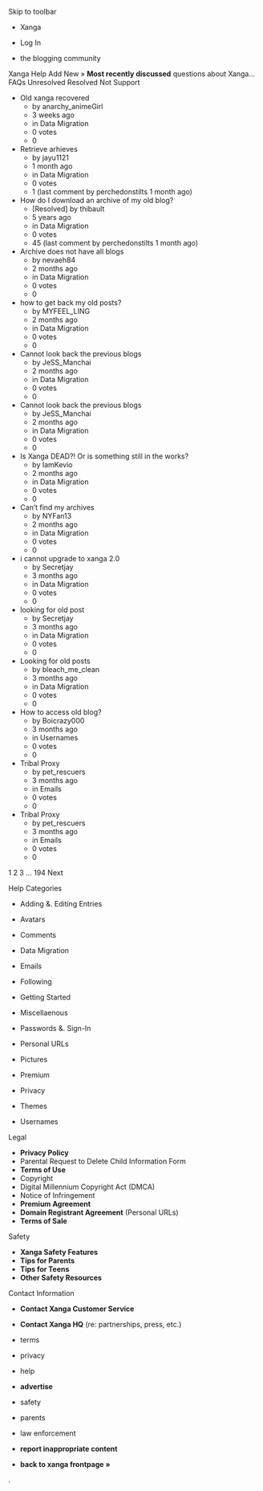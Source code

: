 Skip to toolbar

*   Xanga

*   Log In

*   the blogging community

Xanga Help Add New » **Most recently discussed** questions about Xanga… FAQs Unresolved Resolved Not Support

*   Old xanga recovered
    *   by anarchy\_animeGirl
    *   3 weeks ago
    *   in Data Migration
    *   0 votes
    *   0
*   Retrieve arhieves
    *   by jayu1121
    *   1 month ago
    *   in Data Migration
    *   0 votes
    *   1 (last comment by perchedonstilts 1 month ago)
*   How do I download an archive of my old blog?
    *   \[Resolved\] by thibault
    *   5 years ago
    *   in Data Migration
    *   0 votes
    *   45 (last comment by perchedonstilts 1 month ago)
*   Archive does not have all blogs
    *   by nevaeh84
    *   2 months ago
    *   in Data Migration
    *   0 votes
    *   0
*   how to get back my old posts?
    *   by MYFEEL\_LING
    *   2 months ago
    *   in Data Migration
    *   0 votes
    *   0
*   Cannot look back the previous blogs
    *   by JeSS\_Manchai
    *   2 months ago
    *   in Data Migration
    *   0 votes
    *   0
*   Cannot look back the previous blogs
    *   by JeSS\_Manchai
    *   2 months ago
    *   in Data Migration
    *   0 votes
    *   0
*   Is Xanga DEAD?! Or is something still in the works?
    *   by IamKevio
    *   2 months ago
    *   in Data Migration
    *   0 votes
    *   0
*   Can’t find my archives
    *   by NYFan13
    *   2 months ago
    *   in Data Migration
    *   0 votes
    *   0
*   i cannot upgrade to xanga 2.0
    *   by Secretjay
    *   3 months ago
    *   in Data Migration
    *   0 votes
    *   0
*   looking for old post
    *   by Secretjay
    *   3 months ago
    *   in Data Migration
    *   0 votes
    *   0
*   Looking for old posts
    *   by bleach\_me\_clean
    *   3 months ago
    *   in Data Migration
    *   0 votes
    *   0
*   How to access old blog?
    *   by Boicrazy000
    *   3 months ago
    *   in Usernames
    *   0 votes
    *   0
*   Tribal Proxy
    *   by pet\_rescuers
    *   3 months ago
    *   in Emails
    *   0 votes
    *   0
*   Tribal Proxy
    *   by pet\_rescuers
    *   3 months ago
    *   in Emails
    *   0 votes
    *   0

1 2 3 ... 194 Next

Help Categories

*   Adding &. Editing Entries
*   Avatars
*   Comments
*   Data Migration
*   Emails
*   Following
*   Getting Started
*   Miscellaenous

*   Passwords &. Sign-In
*   Personal URLs
*   Pictures
*   Premium
*   Privacy
*   Themes
*   Usernames

Legal

*   **Privacy Policy**
*   Parental Request to Delete Child Information Form
*   **Terms of Use**
*   Copyright
*   Digital Millennium Copyright Act (DMCA)
*   Notice of Infringement
*   **Premium Agreement**
*   **Domain Registrant Agreement** (Personal URLs)
*   **Terms of Sale**

Safety

*   **Xanga Safety Features**
*   **Tips for Parents**
*   **Tips for Teens**
*   **Other Safety Resources**

Contact Information

*   **Contact Xanga Customer Service**
*   **Contact Xanga HQ** (re: partnerships, press, etc.)

*   terms
*   privacy
*   help
*   **advertise**

*   safety
*   parents
*   law enforcement
*   **report inappropriate content**

*   **back to xanga frontpage »**

<img src="http://pixel.quantserve.com/pixel/p-87h-iNOVooym2.gif" style="display: none" height="1" width="1" alt="Quantcast"/>.